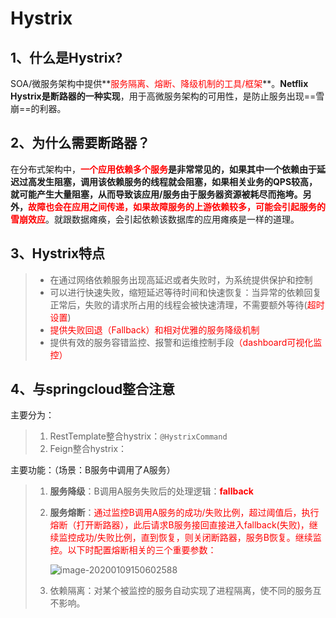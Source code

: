# Hystrix

## 1、什么是Hystrix?

SOA/微服务架构中提供**<font color='red'>服务隔离、熔断、降级机制的工具/框架</font>**。**Netflix Hystrix是断路器的一种实现**，用于高微服务架构的可用性，是防止服务出现==雪崩==的利器。



## 2、为什么需要断路器？

在分布式架构中，**<font color='red'>一个应用依赖多个服务</font>**是非常常见的，如果其中一个依赖由于延迟过高发生阻塞，调用该依赖服务的线程就会阻塞，如果相关业务的QPS较高，就可能产生大量阻塞，从而导致该应用/服务由于服务器资源被耗尽而拖垮。另外，**<font color='red'>故障也会在应用之间传递，如果故障服务的上游依赖较多，可能会引起服务的雪崩效应</font>**。就跟数据瘫痪，会引起依赖该数据库的应用瘫痪是一样的道理。



## 3、Hystrix特点



> - 在通过网络依赖服务出现高延迟或者失败时，为系统提供保护和控制
> - 可以进行快速失败，缩短延迟等待时间和快速恢复：当异常的依赖回复正常后，失败的请求所占用的线程会被快速清理，不需要额外等待(<font color='red'>超时设置</font>)
> - <font color='red'>提供失败回退（Fallback）和相对优雅的服务降级机制</font>
> - 提供有效的服务容错监控、报警和运维控制手段<font color='red'>（dashboard可视化监控）</font>



## 4、与springcloud整合注意

主要分为：

> 1. RestTemplate整合hystrix：`@HystrixCommand`
> 2. Feign整合hystrix：



主要功能：（场景：B服务中调用了A服务）

> 1. **服务降级**：B调用A服务失败后的处理逻辑：<font color='red'>**fallback**</font>
>
> 2. **服务熔断**：<font color='red'>通过监控B调用A服务的成功/失败比例，超过阈值后，执行熔断（打开断路器），此后请求B服务接回直接进入fallback(失败)，继续监控成功/失败比例，直到恢复，则关闭断路器，服务B恢复。继续监控。以下时配置熔断相关的三个重要参数：</font>
>
>    ![image-20200109150602588](/Users/jc/Documents/JavaNote/分布式与微服务/mooc-springcloud/image-20200109150602588.png)
>
> 3. 依赖隔离：对某个被监控的服务自动实现了进程隔离，使不同的服务互不影响。